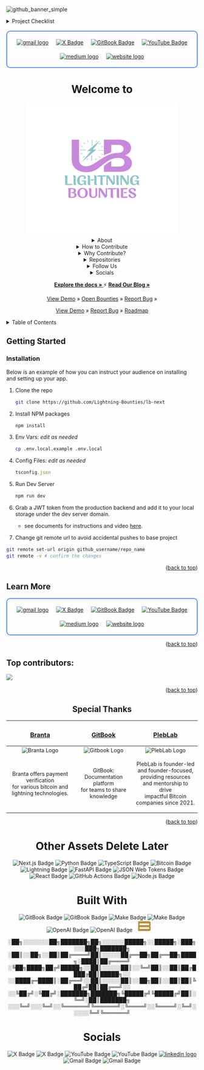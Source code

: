 <a id="readme-top"></a>

![github_banner_simple](https://github.com/user-attachments/assets/8cb02964-89ca-48ee-a8b6-2a7a843ed453)


<details> <summary>Project Checklist</summary>
  
- [x] Banner Image or Logo
- [x] 1 Paragraph Charter on what we are all about 
- [x] Links or Badges to Socials: Twitter, Documentation, Website, Blog, YouTube?
- [ ] Table of contents toggle
- [ ] Getting Started/contributing guide 
- [ ] hyperlink to scroll on table of contents
- [ ] back to the top markers/badge  
- [ ] Tech Stack, Python, Next.js, Typescript, JWT, 
- [x] Built With: Branta, Gitbook,
- [ ] Formatting / Order
- [ ]
- [ ]
- [ ]
- [ ]
- [ ]
### MISQ Pages 
- [ ] Roadmap in mermaid
- [ ] Engineering Diagrahm workflow?
- [ ] Buy me a coffee?
- [ ] Pull request template?
- [ ] 
</details>

<br />

<div align="center" style="display: flex; flex-wrap: wrap; justify-content: center; gap: 20px; border: 2px solid #4285f4; padding: 20px; border-radius: 10px;">

  <a href="mailto:founders@lightningbounties.com" target="_blank">
    <img src="https://img.shields.io/badge/Gmail-D14836?style=for-the-badge&logo=gmail&logoColor=white" height="35" alt="gmail logo" />
  </a>
  <a href="https://https://x.com/LBounties" target="_blank">
    <img src="https://img.shields.io/badge/X-000?logo=x&logoColor=fff&style=for-the-badge" height="35" alt="X Badge">
  </a> 
  <a href="https://docs.lightningbounties.com" target="_blank">
    <img src="https://img.shields.io/badge/Documentation-BBDDE5?logo=gitbook&logoColor=000&style=for-the-badge" height="35" alt="GitBook Badge">
  </a>
   <a href="https://www.youtube.com/@LightningBounties" target="_blank">
    <img src="https://img.shields.io/badge/YouTube-F00?logo=youtube&logoColor=fff&style=for-the-badge" height="35" alt="YouTube Badge">
  </a>
  
  <a href="https://blog.lightningbounties.com" target="_blank">
    <img src="https://img.shields.io/badge/LB%20blog-FF8800?style=for-the-badge&logo=Microdotblog&logoColor=white" height="35" alt="medium logo" />
  </a>

  <a href="https://app.lightningbounties.com" target="_blank">
    <img src="https://img.shields.io/badge/website-000000?style=for-the-badge&logo=About.me&logoColor=white" height="35" alt="website logo" />
  </a>
</div>

<div align="center">
  <h1>Welcome to</h1>
  <a href="https://github.com/Lightning-Bounties">
    <img src="lb_bw_initals_typography_vaporwave.png" alt="Logo" width="400" height="350">
  </a>
    <details> <summary>About</summary>
      <div align="start">
      <p> In the current landscape, many open-source bug bounty platforms inadvertently shut out developers from regions outside the USA and EU, creating barriers to participation and diversity. To address this, Lightning Bounties is revolutionizing open-source development by integrating Bitcoin payments directly into GitHub. This approach aligns with the core principles of the open-source software and Bitcoin movements—decentralization, transparency, and inclusivity—by offering seamless and instantaneous financial rewards to developers globally. By leveraging the Bitcoin Lightning Network, Lightning Bounties ensures that contributions to open-source projects are directly rewarded, fostering a sustainable and thriving community where developers can easily receive compensation for their valuable work </p>
      </div>
  </details>
<details>
  
<summary>How to Contribute</summary>
<div align="start">
  <h2>🚀 How to Contribute</h2>

1. **Find an open bounty** on our [bounty platform](https://app.lightningbounties.com) or in the [Issues tab](https://github.com/Lightning-Bounties/docs/issues).
2. **Fork this repository** and create a new branch for your work.
3. **Make your changes** and commit them with clear, concise commit messages.
4. **Submit a Pull Request** with a detailed description of your changes.
5. **Get paid in SATs** once your PR is reviewed and merged!

***For a full guide on our contribution process,*** please check our [Contribution Guidelines](about-lb/contributing.md).
</div>
</details>
<details>

<summary>Why Contribute?</summary>
<div align="start">
  <h2>⭐Why Contribute? </h2>
  
- **Earn Bitcoin**: Get paid in sats for your valuable contributions.
- **Learn**: Dive deep into Open-Source, Bitcoin, & Lightning Network technologies and uncover the future of money and decentralized tech.
- **Accelerate Bug Fixes**: Collaborate with talented security researchers to speed up bug fixes, saving newbie coders valuable time.
- **Join the Community**: Become part of the vibrant Open-Source Movement and build the future you want to see.
</div>
</details>

<details>
<summary>Repositories</summary>
<div align="start">
  <h2> Repositories:  </h2>
  
- Front-End: [Lightning-Bounties/lb-next](https://github.com/Lightning-Bounties/lb-next)
  - bounties available in issues
- Docs (a gitbook app): [Lightning-Bounties/docs](https://github.com/Lightning-Bounties/docs)
  - bounties available in issues 
- Blog (a gitbook app): [Lightning-Bounties/our-blog](https://github.com/Lightning-Bounties/our-blog)
- Dev RoadMap: [Project/v1-v3](https://github.com/orgs/Lightning-Bounties/projects/2)
  - RoadMap links to product-level tickets in this repo: [Lightning-Bounties/progress-tracker](https://github.com/Lightning-Bounties/progress-tracker)
- Back-End: currently set to private
  - to mock it for development, see instructions [here](https://docs.lightningbounties.com/docs/solve-a-bounty/working-on-opensource-frontend-lb-next)
</div>
</details>

  <details> <summary>Follow Us</summary>
    <div align="center" style="display: flex; flex-wrap: wrap; justify-content: center; gap: 20px; border: 2px solid #4285f4; padding: 20px; border-radius: 10px;">
  <a href="https://https://x.com/LBounties" target="_blank">
    <img src="https://img.shields.io/badge/X-000?logo=x&logoColor=fff&style=for-the-badge" height="35" alt="X Badge">
  </a> 
  <a href="https://docs.lightningbounties.com" target="_blank">
    <img src="https://img.shields.io/badge/Documentation-BBDDE5?logo=gitbook&logoColor=000&style=for-the-badge" height="35" alt="GitBook Badge">
  </a>
   <a href="https://www.youtube.com/@LightningBounties" target="_blank">
    <img src="https://img.shields.io/badge/YouTube-F00?logo=youtube&logoColor=fff&style=for-the-badge" height="35" alt="YouTube Badge">
  </a>
  <a href="https://blog.lightningbounties.com" target="_blank">
    <img src="https://img.shields.io/badge/LB%20blog-FF8800?style=for-the-badge&logo=Microdotblog&logoColor=white" height="35" alt="medium logo" />
  </a>
  <a href="https://app.lightningbounties.com" target="_blank">
    <img src="https://img.shields.io/badge/website-000000?style=for-the-badge&logo=About.me&logoColor=white" height="35" alt="website logo" />
  </a>
  <a href="mailto:founders@lightningbounties.com" target="_blank">
    <img src="https://img.shields.io/badge/Gmail-D14836?style=for-the-badge&logo=gmail&logoColor=white" height="35" alt="gmail logo" />
  </a>
      </div>
    </details>

  <details> <summary>Socials</summary>
        <div align="center" style="display: flex; flex-wrap: wrap; justify-content: center; gap: 20px; border: 2px solid #4285f4; padding: 20px; border-radius: 10px;">
<h1> Welcome to The Lightning Bounties Social Accounts! </h1>
<div align="center">
  <h2> Connect with us and stay up-to-date. Engage through direct communication, code exploration, or social media on our various platforms:  </h2>
</div>

<table><thead><tr><th width="200" align="center">Social Account</th><th align="center">Purpose</th></tr></thead><tbody><tr><td align="center"> <img src="../.gitbook/assets/website-#ABAB54FF.svg" alt="" data-size="line"> <a href="https://www.lightningbounties.com/">Website </a></td><td align="center">Visit our website to learn more about Lightning Bounties, view our blog, and track our progress. </td></tr><tr><td align="center"><img src="../.gitbook/assets/beta-#ABAB54FF.svg" alt="" data-size="line"><a href="https://app.lightningbounties.com/">Bounty Platform</a></td><td align="center">Interested in earning some Bitcoin? Go to our Bug Bounty Platform and Start Solving Bounties. New bounties are posted daily.</td></tr><tr><td align="center"><img src="../.gitbook/assets/github-#ABAB54FF.svg" alt="" data-size="line"><a href="https://github.com/MIT-Bitcoin-2024"> GitHub</a></td><td align="center">Explore our GitHub repo to access our platform's source code, contribute improvements, and review reported issues.</td></tr><tr><td align="center"><img src="../.gitbook/assets/twitter-#ABAB54FF.svg" alt="" data-size="line"> <a href="https://x.com/LBounties">Twitter </a></td><td align="center">Follow us on Twitter to stay updated with real-time program announcements, news, and important information.</td></tr><tr><td align="center"><img src="../.gitbook/assets/telegram-#ABAB54FF.svg" alt="" data-size="line">  <a href="https://t.me/+vEnFunP_mfRjOTJh">Telegram </a></td><td align="center">Join our Telegram group to connect with us directly.</td></tr><tr><td align="center"><img src="../.gitbook/assets/youtube-#ABAB54FF.svg" alt="" data-size="line"> <a href="https://youtube.com/@lightningbounties?si=AGCT8Zqazy1IUDaX">YouTube</a></td><td align="center">Subscribe to our YouTube channel to access educational videos, and learn through our in-depth tutorials. </td></tr><tr><td align="center"> <img src="../.gitbook/assets/email-#ABAB54FF.svg" alt="" data-size="line"> <a href="mailto:founders@lightningbounties.com">Email</a></td><td align="center">For inquiries, feedback, or collaboration opportunities, please email us. Our team will gladly assist you.</td></tr></tbody></table>
</div>
    </details>


  <p>
    <a href="https://docs.lightningbounties.com"><strong>Explore the docs » </strong></a>
  </>  ⚡
    <a href="https://blog.lightningbounties.com/"><strong>Read Our Blog » </strong></a>
  </p>
  <p> 
    <a href="https://docs.lightningbounties.com/docs/getting-started/getting-started">View Demo</a> »
    <a href="https://app.lightningbounties.com"> Open Bounties</a> »
    <a href="https://github.com/Lightning-Bounties/lb-next/issues">Report Bug</a> »
  <p>
    <a href="https://docs.lightningbounties.com/docs/getting-started/getting-started">View Demo</a> »
    <a href="https://github.com/Lightning-Bounties/lb-next/issues">Report Bug</a> »
    <a href="https://github.com/orgs/Lightning-Bounties/projects/2/views/1">Roadmap</a>
  </p>
</div>



<!-- TABLE OF CONTENTS -->
<details>
  <summary>Table of Contents</summary>
  <ol>
    <li>
      <a href="#about-the-project">About The Project</a>
      <ul>
        <li><a href="#built-with">Built With</a></li>
      </ul>
    </li>
    <li>
      <a href="#getting-started">Getting Started</a>
      <ul>
        <li><a href="#prerequisites">Prerequisites</a></li>
        <li><a href="#installation">Installation</a></li>
      </ul>
    </li>
    <li><a href="#usage">Usage</a></li>
    <li><a href="#roadmap">Roadmap</a></li>
    <li><a href="#contributing">Contributing</a></li>
    <li><a href="#license">License</a></li>
    <li><a href="#contact">Contact</a></li>
    <li><a href="#acknowledgments">Acknowledgments</a></li>
  </ol>
</details>



## Getting Started
 
### Installation

Below is an example of how you can instruct your audience on installing and setting up your app. 

1. Clone the repo
   ```sh
   git clone https://github.com/Lightning-Bounties/lb-next
   ```
2. Install NPM packages
   ```sh
   npm install
   ```
3. Env Vars: <em> edit as needed </em>
   ```sh
   cp .env.local.example .env.local
   ```
4. Config Files: <em> edit as needed </em>
   ```js
   tsconfig.json
   ```  
5. Run Dev Server
   ```sh
   npm run dev
   ```
6.  Grab a JWT token from the production backend and add it to your local storage under the dev server domain.
    - see documents for instructions and video [here](https://docs.lightningbounties.com/docs/solve-a-bounty/working-on-opensource-frontend-lb-next).
      
7.  Change git remote url to avoid accidental pushes to base project
   ```sh
   git remote set-url origin github_username/repo_name
   git remote -v # confirm the changes
   ```

<p align="right">(<a href="#readme-top">back to top</a>)</p>

## Learn More

<div align="center" style="display: flex; flex-wrap: wrap; justify-content: center; gap: 20px; border: 2px solid #4285f4; padding: 20px; border-radius: 10px;">

  <a href="mailto:founders@lightningbounties.com" target="_blank">
    <img src="https://img.shields.io/badge/Gmail-D14836?style=for-the-badge&logo=gmail&logoColor=white" height="35" alt="gmail logo" />
  </a>
  <a href="https://https://x.com/LBounties" target="_blank">
    <img src="https://img.shields.io/badge/X-000?logo=x&logoColor=fff&style=for-the-badge" height="35" alt="X Badge">
  </a> 
  <a href="https://docs.lightningbounties.com" target="_blank">
    <img src="https://img.shields.io/badge/Documentation-BBDDE5?logo=gitbook&logoColor=000&style=for-the-badge" height="35" alt="GitBook Badge">
  </a>
   <a href="https://www.youtube.com/@LightningBounties" target="_blank">
    <img src="https://img.shields.io/badge/YouTube-F00?logo=youtube&logoColor=fff&style=for-the-badge" height="35" alt="YouTube Badge">
  </a>
  
  <a href="https://blog.lightningbounties.com" target="_blank">
    <img src="https://img.shields.io/badge/LB%20blog-FF8800?style=for-the-badge&logo=Microdotblog&logoColor=white" height="35" alt="medium logo" />
  </a>

  <a href="https://app.lightningbounties.com" target="_blank">
    <img src="https://img.shields.io/badge/website-000000?style=for-the-badge&logo=About.me&logoColor=white" height="35" alt="website logo" />
  </a>
</div>
<p align="right">(<a href="#readme-top">back to top</a>)</p>

## Top contributors: 

<a href="https://github.com/Lightning-Bounties/lb-next/graphs/contributors">
  <img src="https://contrib.rocks/image?repo=Lightning-Bounties/lb-next" />
</a>

<p align="right">(<a href="#readme-top">back to top</a>)</p>

<div align="center">

<h2><span> Special Thanks </span></h2>      
<div align="center">

| <h3><a href="https://branta.pro">Branta</a></h3> | <h3><a href="https://www.gitbook.com">GitBook</a></h3> | <h3><a href="https://www.pleblab.dev/">PlebLab</h3> |
|:-------:|:-------:|:--------------------:|
| ![Branta Logo](https://pbs.twimg.com/profile_images/1730013699824332800/ZaGLT3-T_200x200.jpg) | ![Gitbook Logo](https://pbs.twimg.com/profile_images/1730174148289138688/F8UigNVy_200x200.jpg) | ![PlebLab Logo](https://avatars.githubusercontent.com/u/112909654?s=200&v=4) |
| <p align="center" width="240">Branta offers payment verification <br>for various bitcoin and lightning technologies.</p> | <p align="center" width="240">GitBook: Documentation platform<br>for teams to share knowledge</p> | <p align="center" width="240">PlebLab is founder-led and founder-focused, <br>providing resources and mentorship to drive<br>impactful Bitcoin companies since 2021.</p> |

</div>
<p align="right">(<a href="#readme-top">back to top</a>)</p>


# Other Assets Delete Later 
<img src="https://img.shields.io/badge/Next.js-000?logo=nextdotjs&logoColor=fff&style=for-the-badge" alt="Next.js Badge">
<img src="https://img.shields.io/badge/Python-3776AB?logo=python&logoColor=fff&style=for-the-badge" alt="Python Badge">
<img src="https://img.shields.io/badge/TypeScript-3178C6?logo=typescript&logoColor=fff&style=for-the-badge" alt="TypeScript Badge">
<img src="https://img.shields.io/badge/Bitcoin-F7931A?logo=bitcoin&logoColor=fff&style=for-the-badge" alt="Bitcoin Badge">
<img src="https://img.shields.io/badge/Lightning-792EE5?logo=lightning&logoColor=fff&style=for-the-badge" alt="Lightning Badge">
<img src="https://img.shields.io/badge/FastAPI-009688?logo=fastapi&logoColor=fff&style=for-the-badge" alt="FastAPI Badge">
<img src="https://img.shields.io/badge/JSON%20Web%20Tokens-000?logo=jsonwebtokens&logoColor=fff&style=for-the-badge" alt="JSON Web Tokens Badge">
<img src="https://img.shields.io/badge/React-61DAFB?logo=react&logoColor=000&style=for-the-badge" alt="React Badge">
<img src="https://img.shields.io/badge/GitHub%20Actions-2088FF?logo=githubactions&logoColor=fff&style=for-the-badge" alt="GitHub Actions Badge">
<img src="https://img.shields.io/badge/Node.js-5FA04E?logo=nodedotjs&logoColor=fff&style=for-the-badge" alt="Node.js Badge">


# Built With 
<img src="https://img.shields.io/badge/GitBook-BBDDE5?logo=gitbook&logoColor=000&style=for-the-badge" alt="GitBook Badge">
<img src="https://img.shields.io/badge/GitBook-BBDDE5?logo=gitbook&logoColor=000&style=plastic" alt="GitBook Badge">

<img src="https://img.shields.io/badge/Make-6D00CC?logo=make&logoColor=fff&style=for-the-badge" alt="Make Badge">
<img src="https://img.shields.io/badge/Make-6D00CC?logo=make&logoColor=fff&style=plastic" alt="Make Badge">

<img src="https://img.shields.io/badge/OpenAI-412991?logo=openai&logoColor=fff&style=for-the-badge" alt="OpenAI Badge">
<img src="https://img.shields.io/badge/OpenAI-412991?logo=openai&logoColor=fff&style=plastic" alt="OpenAI Badge">

<img width="6"/>
<img src="https://github.com/BrantaOps/Assets/blob/main/Logos/favicon.png" height="30" width="36" alt="Branta Badge">
<img width="12" />


░██╗░░░░░░░██╗███████╗██╗░░░░░░█████╗░░█████╗░███╗░░░███╗███████╗
░██║░░██╗░░██║██╔════╝██║░░░░░██╔══██╗██╔══██╗████╗░████║██╔════╝
░╚██╗████╗██╔╝█████╗░░██║░░░░░██║░░╚═╝██║░░██║██╔████╔██║█████╗░░
░░████╔═████║░██╔══╝░░██║░░░░░██║░░██╗██║░░██║██║╚██╔╝██║██╔══╝░░
░░╚██╔╝░╚██╔╝░███████╗███████╗╚█████╔╝╚█████╔╝██║░╚═╝░██║███████╗
░░░╚═╝░░░╚═╝░░╚══════╝╚══════╝░╚════╝░░╚════╝░╚═╝░░░░░╚═╝╚══════╝


# Socials 
<img src="https://img.shields.io/badge/X-000?logo=x&logoColor=fff&style=for-the-badge" alt="X Badge">
<img src="https://img.shields.io/badge/X-000?logo=x&logoColor=fff&style=plastic" alt="X Badge">

<img src="https://img.shields.io/badge/YouTube-F00?logo=youtube&logoColor=fff&style=for-the-badge" alt="YouTube Badge">
<img src="https://img.shields.io/badge/YouTube-F00?logo=youtube&logoColor=fff&style=plastic" alt="YouTube Badge">

  <a href="https://www.linkedin.com/in/michael-abramo/" target="_blank">
    <img src="https://img.shields.io/static/v1?message=LinkedIn&logo=linkedin&label=&color=0077B5&logoColor=white&labelColor=&style=for-the-badge" height="35" alt="linkedin logo" />
  </a>

<img src="https://img.shields.io/badge/Gmail-EA4335?logo=gmail&logoColor=fff&style=for-the-badge" alt="Gmail Badge">
<img src="https://img.shields.io/badge/Gmail-EA4335?logo=gmail&logoColor=fff&style=plastic" alt="Gmail Badge">
